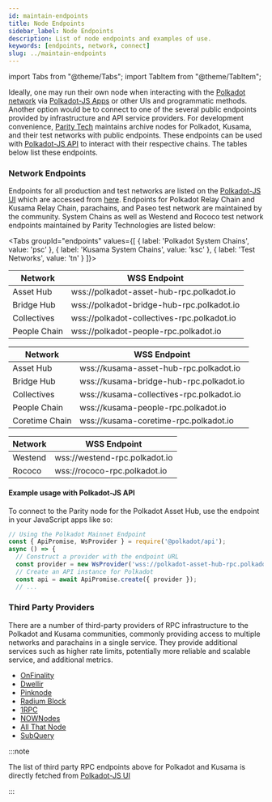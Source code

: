 ```yaml
---
id: maintain-endpoints
title: Node Endpoints
sidebar_label: Node Endpoints
description: List of node endpoints and examples of use.
keywords: [endpoints, network, connect]
slug: ../maintain-endpoints
---
```


import Tabs from "@theme/Tabs"; import TabItem from "@theme/TabItem";

Ideally, one may run their own node when interacting with the
[Polkadot network](https://polkadot.network/) via [Polkadot-JS Apps](https://polkadot.js.org/apps/)
or other UIs and programmatic methods. Another option would be to connect to one of the several
public endpoints provided by infrastructure and API service providers. For development convenience,
[Parity Tech](https://www.parity.io/) maintains archive nodes for Polkadot, Kusama, and their test
networks with public endpoints. These endpoints can be used with
[Polkadot-JS API](https://polkadot.js.org/docs/api) to interact with their respective chains. The
tables below list these endpoints.

### Network Endpoints

Endpoints for all production and test networks are listed on the
[Polkadot-JS UI](https://polkadot.js.org/apps/#/accounts) which are accessed from
[here](https://github.com/polkadot-js/apps/tree/master/packages/apps-config/src/endpoints).
Endpoints for Polkadot Relay Chain and Kusama Relay Chain, parachains, and Paseo test network are
maintained by the community. System Chains as well as Westend and Rococo test network endpoints
maintained by Parity Technologies are listed below:

<!-- prettier-ignore -->
<Tabs groupId="endpoints" values={[ 
  { label: 'Polkadot System Chains', value: 'psc' }, 
  { label: 'Kusama System Chains', value: 'ksc' }, 
  { label: 'Test Networks', value: 'tn' } 
]}>

  <TabItem value="psc">

| Network      | WSS Endpoint                               |
| ------------ | ------------------------------------------ |
| Asset Hub    | wss://polkadot-asset-hub-rpc.polkadot.io   |
| Bridge Hub   | wss://polkadot-bridge-hub-rpc.polkadot.io  |
| Collectives  | wss://polkadot-collectives-rpc.polkadot.io |
| People Chain | wss://polkadot-people-rpc.polkadot.io      |

  </TabItem>

  <TabItem value="ksc">

| Network        | WSS Endpoint                             |
| -------------- | ---------------------------------------- |
| Asset Hub      | wss://kusama-asset-hub-rpc.polkadot.io   |
| Bridge Hub     | wss://kusama-bridge-hub-rpc.polkadot.io  |
| Collectives    | wss://kusama-collectives-rpc.polkadot.io |
| People Chain   | wss://kusama-people-rpc.polkadot.io      |
| Coretime Chain | wss://kusama-coretime-rpc.polkadot.io    |

  </TabItem>

  <TabItem value="tn">

| Network | WSS Endpoint                  |
| ------- | ----------------------------- |
| Westend | wss://westend-rpc.polkadot.io |
| Rococo  | wss://rococo-rpc.polkadot.io  |

  </TabItem>

</Tabs>

#### Example usage with Polkadot-JS API

To connect to the Parity node for the Polkadot Asset Hub, use the endpoint in your JavaScript apps
like so:

```javascript {5}
// Using the Polkadot Mainnet Endpoint
const { ApiPromise, WsProvider } = require('@polkadot/api');
async () => {
  // Construct a provider with the endpoint URL
  const provider = new WsProvider('wss://polkadot-asset-hub-rpc.polkadot.io');
  // Create an API instance for Polkadot
  const api = await ApiPromise.create({ provider });
  // ...
```

### Third Party Providers

There are a number of third-party providers of RPC infrastructure to the Polkadot and Kusama
communities, commonly providing access to multiple networks and parachains in a single service. They
provide additional services such as higher rate limits, potentially more reliable and scalable
service, and additional metrics.

- [OnFinality](https://onfinality.io)
- [Dwellir](https://dwellir.com)
- [Pinknode](https://pinknode.io)
- [Radium Block](https://radiumblock.com/)
- [1RPC](https://1rpc.io/)
- [NOWNodes](https://nownodes.io/)
- [All That Node](https://www.allthatnode.com/)
- [SubQuery](https://www.rpc.subquery.network/)

:::note

The list of third party RPC endpoints above for Polkadot and Kusama is directly fetched from
[Polkadot-JS UI](https://polkadot.js.org/apps/#/explorer)

:::
